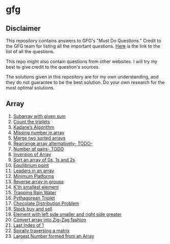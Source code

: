 # gfg

## Disclaimer
This repository contains answers to GFG's "Must Do Questions."
Credit to the GFG team for listing all the important questions.
[Here](https://www.geeksforgeeks.org/must-do-coding-questions-for-companies-like-amazon-microsoft-adobe/) is the link to the list of all the questions.

This repo might also contain questions from other websites.
I will try my best to give credit to the question's sources.

The solutions given in this repository are for my own understanding, and they do not guarantee to be the best solution.
Do your own research for the most optimal solutions.

## Array
01. [Subarray with given sum](https://github.com/aksrxl/dsa/blob/main/gfg/mustDoQuestions/array/ArrayQuestions/01.SubArrayMaxSum.cs)
02. [Count the triplets](https://github.com/aksrxl/dsa/blob/main/gfg/mustDoQuestions/array/ArrayQuestions/02.CountTriplets.cs)
03. [Kadane’s Algorithm](https://github.com/aksrxl/dsa/blob/main/gfg/mustDoQuestions/array/ArrayQuestions/03.KadaneAlgorithm.cs)
04. [Missing number in array](https://github.com/aksrxl/dsa/blob/main/gfg/mustDoQuestions/array/ArrayQuestions/04.MissingNumberInArray.cs)
05. [Merge two sorted arrays](https://github.com/aksrxl/dsa/blob/main/gfg/mustDoQuestions/array/ArrayQuestions/05.MergeTwoSortedArray.cs)
06. [Rearrange array alternatively- TODO-](https://github.com/aksrxl/dsa/blob/main/gfg/mustDoQuestions/array/ArrayQuestions/06.RearrangeArrayAlternately.cs)
07. [Number of pairs- TODO](https://github.com/aksrxl/dsa/blob/main/gfg/mustDoQuestions/array/ArrayQuestions/07.NumberOfPairs.cs)
08. [Inversion of Array](https://github.com/aksrxl/dsa/blob/main/gfg/mustDoQuestions/array/ArrayQuestions/08.CountInversions.cs)
09. [Sort an array of 0s, 1s and 2s](https://github.com/aksrxl/dsa/blob/main/gfg/mustDoQuestions/array/ArrayQuestions/09.SortArrayOf0And1.cs)
10. [Equilibrium point](https://github.com/aksrxl/dsa/blob/main/gfg/mustDoQuestions/array/ArrayQuestions/10.EquilibriumPoint.cs)
11. [Leaders in an array](https://github.com/aksrxl/dsa/blob/main/gfg/mustDoQuestions/array/ArrayQuestions/11.LeaderInArray.cs)
12. [Minimum Platforms](https://github.com/aksrxl/dsa/blob/main/gfg/mustDoQuestions/array/ArrayQuestions/12.MinimumPlatform.cs)
13. [Reverse array in groups](https://github.com/aksrxl/dsa/blob/main/gfg/mustDoQuestions/array/ArrayQuestions/13.ReverseArrayInGroup.cs)
14. [K’th smallest element]()
15. [Trapping Rain Water]()
16. [Pythagorean Triplet]()
17. [Chocolate Distribution Problem]()
18. [Stock buy and sell]()
19. [Element with left side smaller and right side greater]()
20. [Convert array into Zig-Zag fashion]()
21. [Last Index of 1]()
22. [Spirally traversing a matrix]()
23. [Largest Number formed from an Array]()
